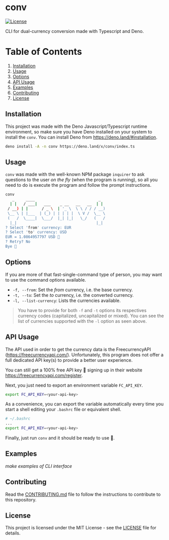 # conv

[![License](https://img.shields.io/badge/license-MIT-blue.svg)](https://github.com/mayoras/conv/blob/main/LICENSE)

CLI for dual-currency conversion made with Typescript and Deno.

# Table of Contents

1. [Installation](#installation)
2. [Usage](#usage)
3. [Options](#options)
4. [API Usage](#api-usage)
5. [Examples](#examples)
6. [Contributing](#contributing)
7. [License](#license)

## Installation

This project was made with the Deno Javascript/Typescript runtime environment,
so make sure you have Deno installed on your system to install the `conv`. You
can install Deno from https://deno.land/#installation.

```sh
deno install -A -n conv https://deno.land/x/conv/index.ts
```

## Usage

`conv` was made with the well-known NPM package `inquirer` to ask questions to
the user _on the fly_ (when the program is running), so all you need to do is
execute the program and follow the prompt instructions.

```sh
conv
   _     ____                            _  
  | |   / ___|   ___    _ __   __   __  | | 
 / __) | |      / _ \  | '_ \  \ \ / / / __)
 \__ \ | |___  | (_) | | | | |  \ V /  \__ \
 (   /  \____|  \___/  |_| |_|   \_/   (   /
  |_|                                   |_| 
? Select 'from' currency: EUR
? Select 'to' currency: USD
EUR = 1.0864957797 USD 💱
? Retry? No
Bye 👋
```

## Options

If you are more of that fast-single-command type of person, you may want to use
the command options available.

- `-f, --from`: Set the _from_ currency, i.e. the base currency.
- `-t, --to`: Set the _to_ currency, i.e. the converted currency.
- `-l, --list-currency`: Lists the currencies available.

> You have to provide for both `-f` and `-t` options its respectives currency
> codes (capitalized, uncapitalized or mixed). You can see the list of
> currencies supported with the `-l` option as seen above.

## API Usage

The API used in order to get the currency data is the FreecurrencyAPI
(https://freecurrencyapi.com/). Unfortunately, this program does not offer a
full dedicated API key(s) to provide a better user experience.

You can still get a 100% free API key 🔑 signing up in their website
https://freecurrencyapi.com/register.

Next, you just need to export an environment variable `FC_API_KEY`.

```sh
export FC_API_KEY=<your-api-key>
```

As a convenience, you can export the variable automatically every time you start
a shell editing your `.bashrc` file or equivalent shell.

```bash
# ~/.bashrc
...
export FC_API_KEY=<your-api-key>
```

Finally, just run `conv` and it should be ready to use 🚀.

## Examples

_make examples of CLI interface_

## Contributing

Read the
[CONTRIBUTING.md](https://github.com/mayoras/conv/blob/main/CONTRIBUTING.md)
file to follow the instructions to contribute to this repository.

## License

This project is licensed under the MIT License - see the
[LICENSE](https://github.com/mayoras/conv/blob/main/LICENSE) file for details.

